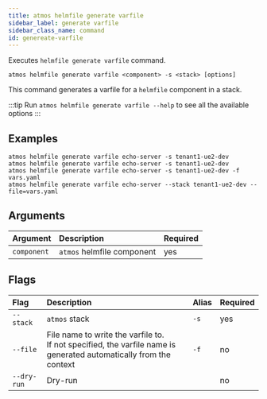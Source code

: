```yaml
---
title: atmos helmfile generate varfile
sidebar_label: generate varfile
sidebar_class_name: command
id: genereate-varfile
---
```


Executes `helmfile generate varfile` command.

```shell
atmos helmfile generate varfile <component> -s <stack> [options]
```

This command generates a varfile for a `helmfile` component in a stack.

:::tip
Run `atmos helmfile generate varfile --help` to see all the available options
:::

## Examples

```shell
atmos helmfile generate varfile echo-server -s tenant1-ue2-dev
atmos helmfile generate varfile echo-server -s tenant1-ue2-dev
atmos helmfile generate varfile echo-server -s tenant1-ue2-dev -f vars.yaml
atmos helmfile generate varfile echo-server --stack tenant1-ue2-dev --file=vars.yaml
```

## Arguments

| Argument     | Description                | Required |
|:-------------|:---------------------------|:---------|
| `component`  | `atmos` helmfile component | yes      |

## Flags

| Flag         | Description                                                                                                           | Alias | Required |
|:-------------|:----------------------------------------------------------------------------------------------------------------------|:------|:---------|
| `--stack`    | `atmos` stack                                                                                                         | `-s`  | yes      |
| `--file`     | File name to write the varfile to.<br/>If not specified, the varfile name is generated automatically from the context | `-f`  | no       |
| `--dry-run`  | Dry-run                                                                                                               |       | no       |
